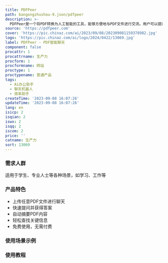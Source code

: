 ```yaml
---
title: PDFPeer
path: bangongzhushou-9.json/pdfpeer
description: >-
  PDFPeer是一个将PDF转换为人工智能的工具，能够方便地与PDF文件进行交流。用户可以提问、摘要等。PDFPeer适用于学生、专业人士等各种场景。这款产品提供免费使用，支持上传PDF进行聊天。
source: 'https://pdfpeer.com'
cover: 'https://pic.chinaz.com/ai/2023/09/08/202309081159378982.jpg'
logo: 'https://pic.chinaz.com/ai/logo/2024/0422/13069.jpg'
label: PDFPeer - PDF智能聊天
component: false
procattr: 1
procattrname: 生产力
procform: 1
procformname: 网站
proctype: 1
proctypename: 普通产品
tags:
  - Ai办公助手
  - 聊天机器人
  - 效率助手
createTime: '2023-09-08 16:07:26'
updateTime: '2023-09-08 16:07:26'
lang: en
isicp: 2
isqian: 2
iswx: 2
isqq: 2
iscom: 2
price: ''
catname: 生产力
sort: 13069
---
```




### 需求人群
适用于学生、专业人士等各种场景，如学习、工作等

### 产品特色
- 上传任意PDF文件进行聊天
- 快速提问并获得答案
- 自动摘要PDF内容
- 轻松查找关键信息
- 免费使用，无需付费

### 使用场景示例


### 使用教程


  
